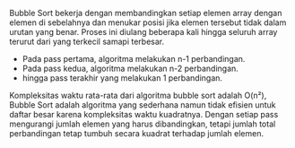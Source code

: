 Bubble Sort bekerja dengan membandingkan setiap elemen array dengan elemen di sebelahnya dan menukar posisi jika elemen tersebut tidak dalam urutan yang benar. 
Proses ini diulang beberapa kali hingga seluruh array terurut dari yang terkecil samapi terbesar. 
   - Pada pass pertama, algoritma melakukan n-1 perbandingan.
   - Pada pass kedua, algoritma melakukan n-2 perbandingan.
   - hingga pass terakhir yang melakukan 1 perbandingan.
     
Kompleksitas waktu rata-rata dari algoritma bubble sort adalah O(n²), Bubble Sort adalah algoritma yang sederhana namun tidak efisien untuk daftar besar karena kompleksitas waktu kuadratnya. 
Dengan setiap pass mengurangi jumlah elemen yang harus dibandingkan, tetapi jumlah total perbandingan tetap tumbuh secara kuadrat terhadap jumlah elemen.  
